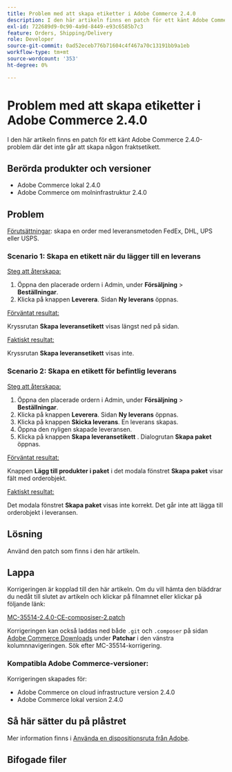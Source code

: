 ```yaml
---
title: Problem med att skapa etiketter i Adobe Commerce 2.4.0
description: I den här artikeln finns en patch för ett känt Adobe Commerce 2.4.0-problem där det inte går att skapa någon fraktsetikett.
exl-id: 722689d9-0c90-4a9d-8449-e93c6585b7c3
feature: Orders, Shipping/Delivery
role: Developer
source-git-commit: 0ad52eceb776b71604c4f467a70c13191bb9a1eb
workflow-type: tm+mt
source-wordcount: '353'
ht-degree: 0%

---
```


# Problem med att skapa etiketter i Adobe Commerce 2.4.0

I den här artikeln finns en patch för ett känt Adobe Commerce 2.4.0-problem där det inte går att skapa någon fraktsetikett.

## Berörda produkter och versioner

* Adobe Commerce lokal 2.4.0
* Adobe Commerce om molninfrastruktur 2.4.0

## Problem

<u>Förutsättningar</u>: skapa en order med leveransmetoden FedEx, DHL, UPS eller USPS.

### Scenario 1: Skapa en etikett när du lägger till en leverans

<u>Steg att återskapa:</u>

1. Öppna den placerade ordern i Admin, under **Försäljning** > **Beställningar**.
1. Klicka på knappen **Leverera**. Sidan **Ny leverans** öppnas.

<u>Förväntat resultat:</u>

Kryssrutan **Skapa leveransetikett** visas längst ned på sidan.

<u>Faktiskt resultat:</u>

Kryssrutan **Skapa leveransetikett** visas inte.

### Scenario 2: Skapa en etikett för befintlig leverans

<u>Steg att återskapa:</u>

1. Öppna den placerade ordern i Admin, under **Försäljning** > **Beställningar**.
1. Klicka på knappen **Leverera**. Sidan **Ny leverans** öppnas.
1. Klicka på knappen **Skicka leverans**. En leverans skapas.
1. Öppna den nyligen skapade leveransen.
1. Klicka på knappen **Skapa leveransetikett** . Dialogrutan **Skapa paket** öppnas.

<u>Förväntat resultat:</u>

Knappen **Lägg till produkter i paket** i det modala fönstret **Skapa paket** visar fält med orderobjekt.

<u>Faktiskt resultat:</u>

Det modala fönstret **Skapa paket** visas inte korrekt. Det går inte att lägga till orderobjekt i leveransen.

## Lösning

Använd den patch som finns i den här artikeln.

## Lappa

Korrigeringen är kopplad till den här artikeln. Om du vill hämta den bläddrar du nedåt till slutet av artikeln och klickar på filnamnet eller klickar på följande länk:

[MC-35514-2.4.0-CE-composiser-2.patch](assets/MC-35514-2.4.0-CE-composer-2.patch.zip)

Korrigeringen kan också laddas ned både `.git` och `.composer` på sidan [Adobe Commerce Downloads](https://magento.com/tech-resources/download) under **Patchar** i den vänstra kolumnnavigeringen. Sök efter MC-35514-korrigering.

### Kompatibla Adobe Commerce-versioner:

Korrigeringen skapades för:

* Adobe Commerce on cloud infrastructure version 2.4.0
* Adobe Commerce lokal version 2.4.0

## Så här sätter du på plåstret

Mer information finns i [Använda en dispositionsruta från Adobe](/help/how-to/general/how-to-apply-a-composer-patch-provided-by-magento.md).

## Bifogade filer
